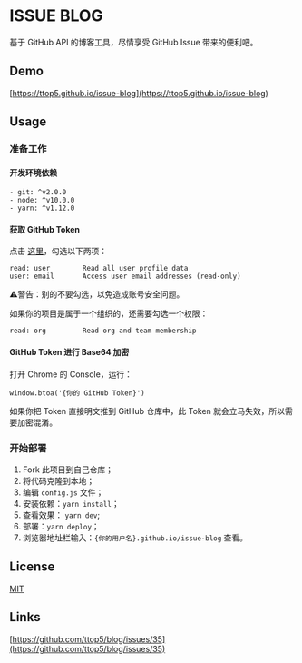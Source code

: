 # ISSUE BLOG

基于 GitHub API 的博客工具，尽情享受 GitHub Issue 带来的便利吧。


## Demo

[https://ttop5.github.io/issue-blog](https://ttop5.github.io/issue-blog)


## Usage

### 准备工作

#### 开发环境依赖

```
- git: ^v2.0.0
- node: ^v10.0.0
- yarn: ^v1.12.0
```

#### 获取 GitHub Token

点击 [这里](https://github.com/settings/tokens/new)，勾选以下两项：
```
read: user        Read all user profile data
user: email       Access user email addresses (read-only)
```
⚠️警告️：别的不要勾选，以免造成账号安全问题。

如果你的项目是属于一个组织的，还需要勾选一个权限：

```
read: org         Read org and team membership
```

#### GitHub Token 进行 Base64 加密

打开 Chrome 的 Console，运行：

```
window.btoa('{你的 GitHub Token}')
```

如果你把 Token 直接明文推到 GitHub 仓库中，此 Token 就会立马失效，所以需要加密混淆。

### 开始部署

1. Fork 此项目到自己仓库；
2. 将代码克隆到本地；
3. 编辑 `config.js` 文件；
4. 安装依赖：`yarn install`；
5. 查看效果： `yarn dev`;
6. 部署：`yarn deploy`；
7. 浏览器地址栏输入：`{你的用户名}.github.io/issue-blog` 查看。


## License

[MIT](https://github.com/ttop5/issue-blog/blob/master/LICENSE)


## Links

[https://github.com/ttop5/blog/issues/35](https://github.com/ttop5/blog/issues/35)
